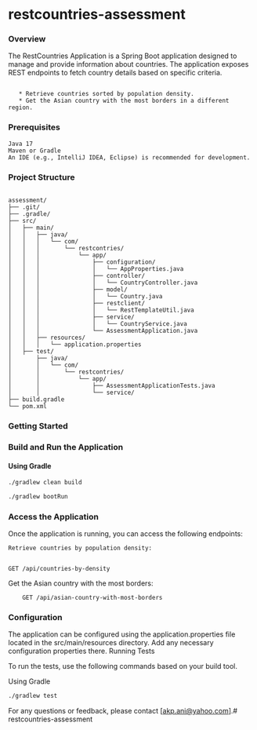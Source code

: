 # restcountries-assessment 
### Overview

The RestCountries Application is a Spring Boot application designed to manage and provide information about countries. 
The application exposes REST endpoints to fetch country details based on specific criteria.


```Features

   * Retrieve countries sorted by population density.
   * Get the Asian country with the most borders in a different region.
```


### Prerequisites

    Java 17
    Maven or Gradle
    An IDE (e.g., IntelliJ IDEA, Eclipse) is recommended for development.

### Project Structure

```plaintext

assessment/
├── .git/
├── .gradle/
├── src/
│   ├── main/
│   │   ├── java/
│   │   │   └── com/
│   │   │       └── restcontries/
│   │   │           └── app/
│   │   │               ├── configuration/
│   │   │               │   └── AppProperties.java
│   │   │               ├── controller/
│   │   │               │   └── CountryController.java
│   │   │               ├── model/
│   │   │               │   └── Country.java
│   │   │               ├── restclient/
│   │   │               │   └── RestTemplateUtil.java
│   │   │               ├── service/
│   │   │               │   └── CountryService.java
│   │   │               └── AssessmentApplication.java
│   │   ├── resources/
│   │   │   └── application.properties
│   ├── test/
│       ├── java/
│       │   └── com/
│       │       └── restcontries/
│       │           └── app/
│       │               ├── AssessmentApplicationTests.java
│       │               └── service/
├── build.gradle
└── pom.xml

```

### Getting Started


### Build and Run the Application

#### Using Gradle

```bash
./gradlew clean build

./gradlew bootRun
```

### Access the Application

Once the application is running, you can access the following endpoints:

    Retrieve countries by population density:

```vbnet

GET /api/countries-by-density

```

Get the Asian country with the most borders:

```vbnet
    GET /api/asian-country-with-most-borders
```



### Configuration

The application can be configured using the application.properties file located in the src/main/resources directory. Add any necessary configuration properties there.
Running Tests

To run the tests, use the following commands based on your build tool.

Using Gradle

```bash
./gradlew test
```



For any questions or feedback, please contact [akp.ani@yahoo.com].# restcountries-assessment

